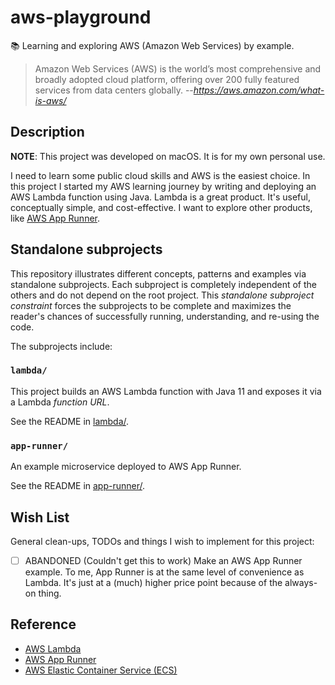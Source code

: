 # aws-playground

📚 Learning and exploring AWS (Amazon Web Services) by example.

> Amazon Web Services (AWS) is the world’s most comprehensive and broadly adopted cloud platform, offering over 200
> fully featured services from data centers globally.
> --<cite>https://aws.amazon.com/what-is-aws/</cite>


## Description

**NOTE**: This project was developed on macOS. It is for my own personal use.

I need to learn some public cloud skills and AWS is the easiest choice. In this project I started my AWS learning journey
by writing and deploying an AWS Lambda function using Java. Lambda is a great product. It's useful, conceptually simple,
and cost-effective. I want to explore other products, like [AWS App Runner](https://aws.amazon.com/apprunner/).


## Standalone subprojects

This repository illustrates different concepts, patterns and examples via standalone subprojects. Each subproject is
completely independent of the others and do not depend on the root project. This _standalone subproject constraint_
forces the subprojects to be complete and maximizes the reader's chances of successfully running, understanding, and
re-using the code.

The subprojects include:


### `lambda/`

This project builds an AWS Lambda function with Java 11 and exposes it via a Lambda *function URL*.

See the README in [lambda/](lambda/).


### `app-runner/`

An example microservice deployed to AWS App Runner.

See the README in [app-runner/](app-runner/).


## Wish List

General clean-ups, TODOs and things I wish to implement for this project:

* [ ] ABANDONED (Couldn't get this to work) Make an AWS App Runner example. To me, App Runner is at the same level of convenience as Lambda. It's just at a (much) 
  higher price point because of the always-on thing.


## Reference

* [AWS Lambda](https://aws.amazon.com/lambda/)
* [AWS App Runner](https://aws.amazon.com/apprunner/)
* [AWS Elastic Container Service (ECS)](https://aws.amazon.com/ecs/)

